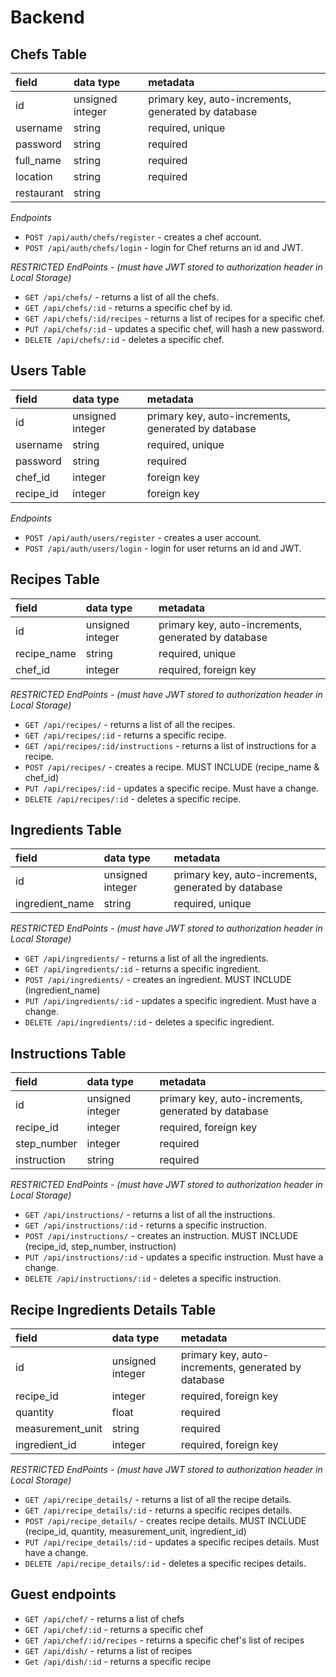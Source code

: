 # Backend

## Chefs Table

| field      | data type        | metadata                                            |
| :--------- | :--------------- | :-------------------------------------------------- |
| id         | unsigned integer | primary key, auto-increments, generated by database |
| username   | string           | required, unique                                    |
| password   | string           | required                                            |
| full_name  | string           | required                                            |
| location   | string           | required                                            |
| restaurant | string           |                                                     |

_Endpoints_

- `POST /api/auth/chefs/register` - creates a chef account.
- `POST /api/auth/chefs/login` - login for Chef returns an id and JWT.

_RESTRICTED EndPoints - (must have JWT stored to authorization header in Local Storage)_

- `GET /api/chefs/` - returns a list of all the chefs.
- `GET /api/chefs/:id` - returns a specific chef by id.
- `GET /api/chefs/:id/recipes` - returns a list of recipes for a specific chef.
- `PUT /api/chefs/:id` - updates a specific chef, will hash a new password.
- `DELETE /api/chefs/:id` - deletes a specific chef.

## Users Table

| field     | data type        | metadata                                            |
| :-------- | :--------------- | :-------------------------------------------------- |
| id        | unsigned integer | primary key, auto-increments, generated by database |
| username  | string           | required, unique                                    |
| password  | string           | required                                            |
| chef_id   | integer          | foreign key                                         |
| recipe_id | integer          | foreign key                                         |

_Endpoints_

- `POST /api/auth/users/register` - creates a user account.
- `POST /api/auth/users/login` - login for user returns an id and JWT.

## Recipes Table

| field       | data type        | metadata                                            |
| :---------- | :--------------- | :-------------------------------------------------- |
| id          | unsigned integer | primary key, auto-increments, generated by database |
| recipe_name | string           | required, unique                                    |
| chef_id     | integer          | required, foreign key                               |

_RESTRICTED EndPoints - (must have JWT stored to authorization header in Local Storage)_

- `GET /api/recipes/` - returns a list of all the recipes.
- `GET /api/recipes/:id` - returns a specific recipe.
- `GET /api/recipes/:id/instructions` - returns a list of instructions for a recipe.
- `POST /api/recipes/` - creates a recipe. MUST INCLUDE (recipe_name & chef_id)
- `PUT /api/recipes/:id` - updates a specific recipe. Must have a change.
- `DELETE /api/recipes/:id` - deletes a specific recipe.

## Ingredients Table

| field           | data type        | metadata                                            |
| :-------------- | :--------------- | :-------------------------------------------------- |
| id              | unsigned integer | primary key, auto-increments, generated by database |
| ingredient_name | string           | required, unique                                    |

_RESTRICTED EndPoints - (must have JWT stored to authorization header in Local Storage)_

- `GET /api/ingredients/` - returns a list of all the ingredients.
- `GET /api/ingredients/:id` - returns a specific ingredient.
- `POST /api/ingredients/` - creates an ingredient. MUST INCLUDE (ingredient_name)
- `PUT /api/ingredients/:id` - updates a specific ingredient. Must have a change.
- `DELETE /api/ingredients/:id` - deletes a specific ingredient.

## Instructions Table

| field       | data type        | metadata                                            |
| :---------- | :--------------- | :-------------------------------------------------- |
| id          | unsigned integer | primary key, auto-increments, generated by database |
| recipe_id   | integer          | required, foreign key                               |
| step_number | integer          | required                                            |
| instruction | string           | required                                            |

_RESTRICTED EndPoints - (must have JWT stored to authorization header in Local Storage)_

- `GET /api/instructions/` - returns a list of all the instructions.
- `GET /api/instructions/:id` - returns a specific instruction.
- `POST /api/instructions/` - creates an instruction. MUST INCLUDE (recipe_id, step_number, instruction)
- `PUT /api/instructions/:id` - updates a specific instruction. Must have a change.
- `DELETE /api/instructions/:id` - deletes a specific instruction.

## Recipe Ingredients Details Table

| field            | data type        | metadata                                            |
| :--------------- | :--------------- | :-------------------------------------------------- |
| id               | unsigned integer | primary key, auto-increments, generated by database |
| recipe_id        | integer          | required, foreign key                               |
| quantity         | float            | required                                            |
| measurement_unit | string           | required                                            |
| ingredient_id    | integer          | required, foreign key                               |

_RESTRICTED EndPoints - (must have JWT stored to authorization header in Local Storage)_

- `GET /api/recipe_details/` - returns a list of all the recipe details.
- `GET /api/recipe_details/:id` - returns a specific recipes details.
- `POST /api/recipe_details/` - creates recipe details. MUST INCLUDE (recipe_id, quantity, measurement_unit, ingredient_id)
- `PUT /api/recipe_details/:id` - updates a specific recipes details. Must have a change.
- `DELETE /api/recipe_details/:id` - deletes a specific recipes details.

## Guest endpoints

- `GET /api/chef/` - returns a list of chefs
- `GET /api/chef/:id` - returns a specific chef
- `GET /api/chef/:id/recipes` - returns a specific chef's list of recipes
- `GET /api/dish/` - returns a list of recipes
- `Get /api/dish/:id` - returns a specific recipe
